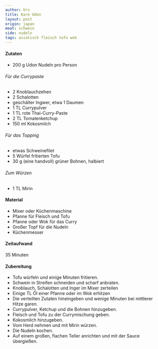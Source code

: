 ```yaml
---
author: Urs
title: Kare Udon
layout: post
origin: japan
meat: schwein
side: nudeln
tags: asiatisch fleisch tofu wok
---
```

#### Zutaten
 * 200 g Udon Nudeln pro Person

###### Für die Currypaste
 * 2 Knoblauchzehen
 * 2 Schalotten
 * geschälter Ingwer, etwa 1 Daumen
 * 1 TL Currypulver
 * 1 TL rote Thai-Curry-Paste
 * 2 TL Tomatenketchup
 * 150 ml Kokosmilch

###### Für das Topping
 * etwas Schweinefilet
 * 5 Würfel fritierten Tofu
 * 30 g (eine handvoll) grüner Bohnen, halbiert

###### Zum Würzen
 * 1 TL Mirin

#### Material
 * Mixer oder Küchenmaschine
 * Pfanne für Fleisch und Tofu
 * Pfanne oder Wok für das Curry
 * Großer Topf für die Nudeln
 * Küchenmesser

#### Zeitaufwand
 35 Minuten

#### Zubereitung
 * Tofu würfeln und einige Minuten fritieren.
 * Schwein in Streifen schneiden und scharf anbraten.
 * Knoblauch, Schalotten und Inger im Mixer zerteilen
 * Einige TL Öl einer Pfanne oder im Wok erhitzen
 * Die verteilten Zutaten hineingeben und wenige Minuten bei mittlerer Hitze garen.
 * Currypulver, Ketchup und die Bohnen hinzugeben.
 * Fleisch und Tofu zu der Currymischung geben.
 * Kokosmilch hinzugeben.
 * Vom Herd nehmen und mit Mirin würzen.
 * Die Nudeln kochen.
 * Auf einem großen, flachen Teller anrichten und mit der Sauce übergießen.
